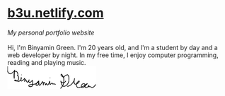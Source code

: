 # [b3u.netlify.com](b3u.netlify.com)
*My personal portfolio website*
<br/>
<br/>
Hi, I'm Binyamin Green. I'm 20 years old, and I'm a student by day and a web developer by night. In my free time, I enjoy computer programming, reading and playing music.
<br/>
![Signed, Binyamin Green](./assets/signature_sm.png)
